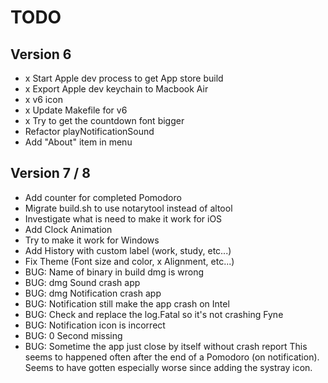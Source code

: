 # TODO

## Version 6

- x Start Apple dev process to get App store build
- x Export Apple dev keychain to Macbook Air
- x v6 icon 
- x Update Makefile for v6
- x Try to get the countdown font bigger
- Refactor playNotificationSound
- Add "About" item in menu

## Version 7 / 8

- Add counter for completed Pomodoro
- Migrate build.sh to use notarytool instead of altool
- Investigate what is need to make it work for iOS
- Add Clock Animation
- Try to make it work for Windows
- Add History with custom label (work, study, etc...)
- Fix Theme (Font size and color, x Alignment, etc...)
- BUG: Name of binary in build dmg is wrong
- BUG: dmg Sound crash app
- BUG: dmg Notification crash app
- BUG: Notification still make the app crash on Intel
- BUG: Check and replace the log.Fatal so it's not crashing Fyne
- BUG: Notification icon is incorrect
- BUG: 0 Second missing
- BUG: Sometime the app just close by itself without crash report
			 This seems to happened often after the end of a Pomodoro (on notification). 
			 Seems to have gotten especially worse since adding the systray icon. 

